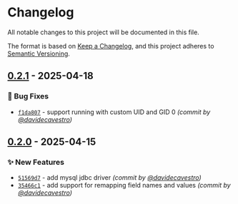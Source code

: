 # Changelog
All notable changes to this project will be documented in this file.

The format is based on [Keep a Changelog](https://keepachangelog.com/en/1.0.0/),
and this project adheres to [Semantic Versioning](https://semver.org/spec/v2.0.0.html).

## [0.2.1] - 2025-04-18
### :bug: Bug Fixes
- [`f1da807`](https://github.com/davidecavestro/123table/commit/f1da80755627d2016e02327bd19778219dbbc9de) - support running with custom UID and GID 0 *(commit by [@davidecavestro](https://github.com/davidecavestro))*


## [0.2.0] - 2025-04-15
### :sparkles: New Features
- [`51569d7`](https://github.com/davidecavestro/123table/commit/51569d703e7aaf273a99396e1266acd99a9d2d59) - add mysql jdbc driver *(commit by [@davidecavestro](https://github.com/davidecavestro))*
- [`35466c1`](https://github.com/davidecavestro/123table/commit/35466c1b3ef68506a37ca88dcbaf2b2896bfa6c4) - add support for remapping field names and values *(commit by [@davidecavestro](https://github.com/davidecavestro))*

[0.2.0]: https://github.com/davidecavestro/123table/compare/0.1.1...0.2.0
[0.2.1]: https://github.com/davidecavestro/123table/compare/0.2.0...0.2.1
